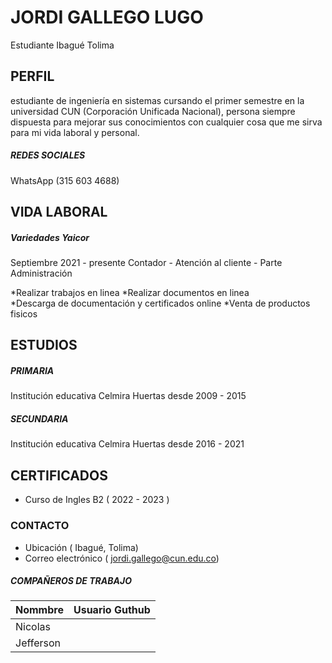 # JORDI GALLEGO LUGO 
Estudiante 
Ibagué Tolima
## PERFIL 
estudiante de ingeniería en sistemas cursando el primer semestre en la universidad CUN (Corporación Unificada Nacional), persona siempre dispuesta para mejorar sus conocimientos con cualquier cosa que me sirva para mi vida laboral y personal. 

##### REDES SOCIALES 
WhatsApp (315 603 4688)


## VIDA LABORAL 
##### Variedades Yaicor    
 Septiembre 2021 - presente
 Contador - Atención al cliente - Parte Administración 
 
 *Realizar trabajos en linea 
 *Realizar documentos en linea  
 *Descarga de documentación y certificados online 
 *Venta de productos fisicos 
 
## ESTUDIOS  
##### PRIMARIA
Institución educativa Celmira Huertas desde 2009 - 2015 

##### SECUNDARIA 
Institución educativa Celmira Huertas desde 2016 - 2021


## CERTIFICADOS 
* Curso de Ingles B2 ( 2022 - 2023 )



### CONTACTO 
* Ubicación ( Ibagué, Tolima)  
* Correo electrónico ( jordi.gallego@cun.edu.co)

##### COMPAÑEROS DE TRABAJO 
Nommbre | Usuario Guthub
-----|------------
Nicolas 	|
Jefferson | 


